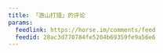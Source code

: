 ```yaml
---
title: 「游山打猎」的评论
params:
  feedlink: https://horse.im/comments/feed
  feedid: 28ac3d770784fe5204b69359fe9a56e6
---
```

